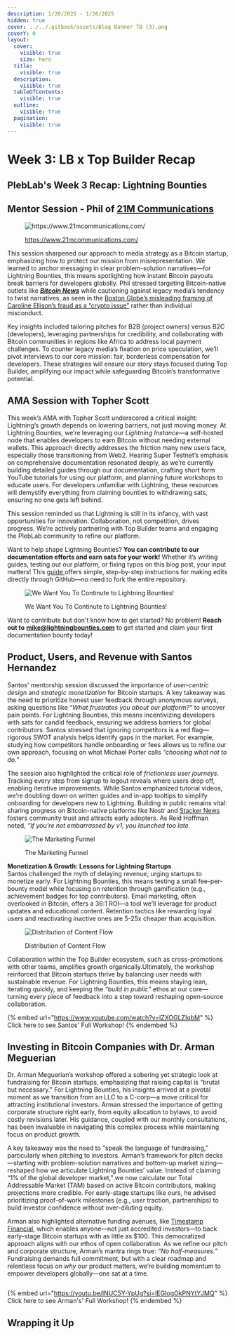 ```yaml
---
description: 1/20/2025 - 1/26/2025
hidden: true
cover: ../../.gitbook/assets/Blog Banner TB (3).png
coverY: 0
layout:
  cover:
    visible: true
    size: hero
  title:
    visible: true
  description:
    visible: true
  tableOfContents:
    visible: true
  outline:
    visible: true
  pagination:
    visible: true
---
```


# Week 3: LB x Top Builder Recap

## PlebLab's Week 3 Recap: Lightning Bounties





## Mentor Session - Phil of [21M Communications](https://www.21mcommunications.com/)

<figure><img src="../../.gitbook/assets/image.png" alt="https://www.21mcommunications.com/"><figcaption><p><a href="https://www.21mcommunications.com/">https://www.21mcommunications.com/</a></p></figcaption></figure>

This session sharpened our approach to media strategy as a Bitcoin startup, emphasizing how to protect our mission from misrepresentation. We learned to anchor messaging in clear problem-solution narratives—for Lightning Bounties, this means spotlighting how instant Bitcoin payouts break barriers for developers globally. Phil stressed targeting Bitcoin-native outlets like [_**Bitcoin News**_](https://bitcoinnews.com/) while cautioning against legacy media’s tendency to twist narratives, as seen in the [Boston Globe’s misleading framing of Caroline Ellison’s fraud as a “crypto issue”](https://www.bostonglobe.com/2022/12/06/business/caroline-ellison-math-whiz-newton-native-was-bound-success-then-she-got-into-crypto/) rather than individual misconduct.

Key insights included tailoring pitches for B2B (project owners) versus B2C (developers), leveraging partnerships for credibility, and collaborating with Bitcoin communities in regions like Africa to address local payment challenges. To counter legacy media’s fixation on price speculation, we’ll pivot interviews to our core mission: fair, borderless compensation for developers. These strategies will ensure our story stays focused during Top Builder, amplifying our impact while safeguarding Bitcoin’s transformative potential.



## AMA Session with Topher Scott&#x20;

This week’s AMA with Topher Scott underscored a critical insight: Lightning’s growth depends on lowering barriers, not just moving money. At Lightning Bounties, we’re leveraging our _Lightning Instance_—a self-hosted node that enables developers to earn Bitcoin without needing external wallets. This approach directly addresses the friction many new users face, especially those transitioning from Web2. Hearing Super Testnet’s emphasis on comprehensive documentation resonated deeply, as we’re currently building detailed guides through our documentation, crafting short form YouTube tutorials for using our platform, and planning future workshops to educate users. For developers unfamiliar with Lightning, these resources will demystify everything from claiming bounties to withdrawing sats, ensuring no one gets left behind.

This session reminded us that Lightning is still in its infancy, with vast opportunities for innovation. Collaboration, not competition, drives progress. We’re actively partnering with Top Builder teams and engaging the PlebLab community to refine our platform.&#x20;

Want to help shape Lightning Bounties? **You can contribute to our documentation efforts and earn sats for your work!** Whether it’s writing guides, testing out our platform, or fixing typos on this blog post, your input matters! This [guide ](../top-builder-x-lightning-bounties/top-builder-teams/suggesting-changes.md)offers simple, step-by-step instructions for making edits directly through GitHub—no need to fork the entire repository.&#x20;

<figure><img src="../../.gitbook/assets/uncle-sam.jpg" alt="We Want You To Continute to Lightning Bounties!"><figcaption><p>We Want You To Continute to Lightning Bounties!</p></figcaption></figure>

Want to contribute but don't know how to get started? No problem! **Reach out to** [**mike@lightningbounties.com**](mailto:mike@lightningbounties.com) to get started and claim your first documentation bounty today!



## Product, Users, and Revenue with Santos Hernandez

Santos' mentorship session discussed the importance of _user-centric design_ and _strategic monetization_ for Bitcoin startups. A key takeaway was the need to prioritize honest user feedback through anonymous surveys, asking questions like _“What frustrates you about our platform?”_ to uncover pain points. For Lightning Bounties, this means incentivizing developers with sats for candid feedback, ensuring we address barriers for global contributors. Santos stressed that ignoring competitors is a red flag—rigorous SWOT analysis helps identify gaps in the market. For example, studying how competitors handle onboarding or fees allows us to refine our own approach, focusing on what Michael Porter calls _“choosing what not to do.”_

The session also highlighted the critical role of _frictionless user journeys_. Tracking every step from signup to logout reveals where users drop off, enabling iterative improvements. While Santos emphasized tutorial videos, we’re doubling down on written guides and in-app tooltips to simplify onboarding for developers new to Lightning. Building in public remains vital: sharing progress on Bitcoin-native platforms like Nostr and [Stacker News](https://stacker.news/) fosters community trust and attracts early adopters. As Reid Hoffman noted, _“If you’re not embarrassed by v1, you launched too late._

<figure><img src="https://imgproxy.services.pitch.com/_/w:2684/h:1490/resizing_type:fit/plain/pitch-assets-ccb95893-de3f-4266-973c-20049231b248/e1bd2132-0423-49fa-8ae4-3bedabe817ee" alt="The Marketing Funnel"><figcaption><p>The Marketing Funnel</p></figcaption></figure>

**Monetization & Growth: Lessons for Lightning Startups**\
Santos challenged the myth of delaying revenue, urging startups to monetize early. For Lightning Bounties, this means testing a small fee-per-bounty model while focusing on retention through gamification (e.g., achievement badges for top contributors). Email marketing, often overlooked in Bitcoin, offers a 36:1 ROI—a tool we’ll leverage for product updates and educational content. Retention tactics like rewarding loyal users and reactivating inactive ones are 5-25x cheaper than acquisition.&#x20;

<figure><img src="../../.gitbook/assets/image (1).png" alt="Distribution of Content Flow"><figcaption><p>Distribution of Content Flow</p></figcaption></figure>

Collaboration within the Top Builder ecosystem, such as cross-promotions with other teams, amplifies growth organically.Ultimately, the workshop reinforced that Bitcoin startups thrive by balancing user needs with sustainable revenue. For Lightning Bounties, this means staying lean, iterating quickly, and keeping the _“build in public”_ ethos at our core—turning every piece of feedback into a step toward reshaping open-source collaboration.





{% embed url="https://www.youtube.com/watch?v=lZXOGLZIqbM" %}
Click here to see Santos' Full Workshop!
{% endembed %}





## Investing in Bitcoin Companies with Dr. Arman Meguerian



Dr. Arman Meguerian’s workshop offered a sobering yet strategic look at fundraising for Bitcoin startups, emphasizing that raising capital is “brutal but necessary.” For Lightning Bounties, his insights arrived at a pivotal moment as we transition from an LLC to a C-corp—a move critical for attracting institutional investors. Arman stressed the importance of getting corporate structure right early, from equity allocation to bylaws, to avoid costly revisions later. His guidance, coupled with our monthly consultations, has been invaluable in navigating this complex process while maintaining focus on product growth.

A key takeaway was the need to “speak the language of fundraising,” particularly when pitching to investors. Arman’s framework for pitch decks—starting with problem-solution narratives and bottom-up market sizing—reshaped how we articulate Lightning Bounties’ value. Instead of claiming “1% of the global developer market,” we now calculate our Total Addressable Market (TAM) based on active Bitcoin contributors, making projections more credible. For early-stage startups like ours, he advised prioritizing proof-of-work milestones (e.g., user traction, partnerships) to build investor confidence without over-diluting equity.

Arman also highlighted alternative funding avenues, like [Timestamp Financial](https://www.timestampfinancial.com/), which enables anyone—not just accredited investors—to back early-stage Bitcoin startups with as little as $100. This democratized approach aligns with our ethos of open collaboration. As we refine our pitch and corporate structure, Arman’s mantra rings true: _“No half-measures.”_ Fundraising demands full commitment, but with a clear roadmap and relentless focus on _why_ our product matters, we’re building momentum to empower developers globally—one sat at a time.

<figure><img src="../../.gitbook/assets/image (42).png" alt=""><figcaption></figcaption></figure>



{% embed url="https://youtu.be/lNUC5Y-YpUg?si=lEGIogOkPNYtYJMQ" %}
Click here to see Arman's' Full Workshop!
{% endembed %}









## Wrapping it Up



